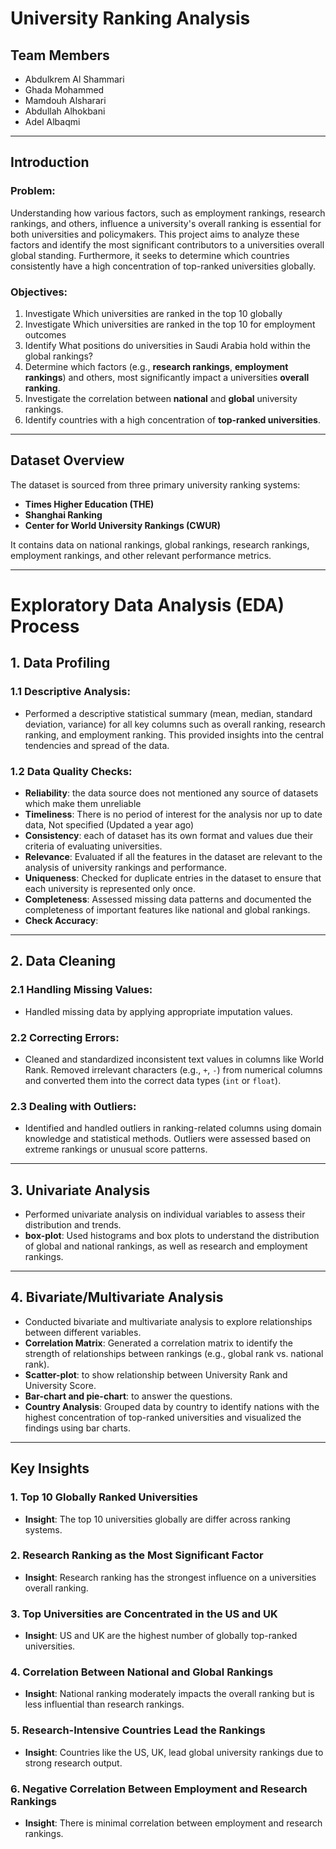 # University Ranking Analysis

## Team Members
- Abdulkrem Al Shammari
- Ghada Mohammed 
- Mamdouh Alsharari
- Abdullah Alhokbani
- Adel Albaqmi

---

## Introduction

### Problem:
Understanding how various factors, such as employment rankings, research rankings, and others, influence a university's overall ranking is essential for both universities and policymakers. This project aims to analyze these factors and identify the most significant contributors to a universities overall global standing. Furthermore, it seeks to determine which countries consistently have a high concentration of top-ranked universities globally.

### Objectives:


1. Investigate Which universities are ranked in the top 10 globally
2. Investigate Which universities are ranked in the top 10 for employment outcomes
3. Identify What positions do universities in Saudi Arabia hold within the global rankings?
4.  Determine which factors (e.g., **research rankings**, **employment rankings**) and others, most significantly impact a universities **overall ranking**.
5. Investigate the correlation between **national** and **global** university rankings.
6. Identify countries with a high concentration of **top-ranked universities**.
---

## Dataset Overview

The dataset is sourced from three primary university ranking systems:
- **Times Higher Education (THE)**
- **Shanghai Ranking**
- **Center for World University Rankings (CWUR)**

It contains data on national rankings, global rankings, research rankings, employment rankings, and other relevant performance metrics.

---

 
 # Exploratory Data Analysis (EDA) Process

## 1. **Data Profiling**

   ### 1.1 **Descriptive Analysis**:
   - Performed a descriptive statistical summary (mean, median, standard deviation, variance) for all key columns such as overall ranking, research ranking, and employment ranking. This provided insights into the central tendencies and spread of the data.

   ### 1.2 **Data Quality Checks**:
   - **Reliability**: the data source does not mentioned any source of datasets which make them unreliable
   - **Timeliness**: There is no period of interest for the analysis nor up to date data, Not specified (Updated a year ago)
   - **Consistency**: each of dataset has its own format and values due their criteria of evaluating universities.
   - **Relevance**: Evaluated if all the features in the dataset are relevant to the analysis of university rankings and performance.
   - **Uniqueness**: Checked for duplicate entries in the dataset to ensure that each university is represented only once.
   - **Completeness**: Assessed missing data patterns and documented the completeness of important features like national and global rankings.
   - **Check Accuracy**: 

---

## 2. **Data Cleaning**

   ### 2.1 **Handling Missing Values**:
   - Handled missing data by applying appropriate imputation values.

   ### 2.2 **Correcting Errors**:
   - Cleaned and standardized inconsistent text values in columns like World Rank. Removed irrelevant characters (e.g., `+`, `-`) from numerical columns and converted them into the correct data types (`int` or `float`).

   ### 2.3 **Dealing with Outliers**:
   - Identified and handled outliers in ranking-related columns using domain knowledge and statistical methods. Outliers were assessed based on extreme rankings or unusual score patterns.

---

## 3. **Univariate Analysis**

   - Performed univariate analysis on individual variables to assess their distribution and trends.
   - **box-plot**: Used histograms and box plots to understand the distribution of global and national rankings, as well as research and employment rankings.
   
---

## 4. **Bivariate/Multivariate Analysis**

   - Conducted bivariate and multivariate analysis to explore relationships between different variables.
   - **Correlation Matrix**: Generated a correlation matrix to identify the strength of relationships between rankings (e.g., global rank vs. national rank).
   - **Scatter-plot**: to show relationship between University Rank and University Score.
   - **Bar-chart and pie-chart**: to answer the questions.
   - **Country Analysis**: Grouped data by country to identify nations with the highest concentration of top-ranked universities and visualized the findings using bar charts.

---

## Key Insights

### 1. **Top 10 Globally Ranked Universities**
   - **Insight**: The top 10 universities globally are differ across ranking systems.


### 2. **Research Ranking as the Most Significant Factor**
   - **Insight**: Research ranking has the strongest influence on a universities overall ranking.

### 3. **Top Universities are Concentrated in the US and UK**
   - **Insight**: US and UK are the highest number of globally top-ranked universities.
  

### 4. **Correlation Between National and Global Rankings**
   - **Insight**: National ranking moderately impacts the overall ranking but is less influential than research rankings.


### 5. **Research-Intensive Countries Lead the Rankings**
   - **Insight**: Countries like the US, UK,  lead global university rankings due to strong research output.
  

### 6. **Negative Correlation Between Employment and Research Rankings**
   - **Insight**: There is minimal correlation between employment and research rankings.

